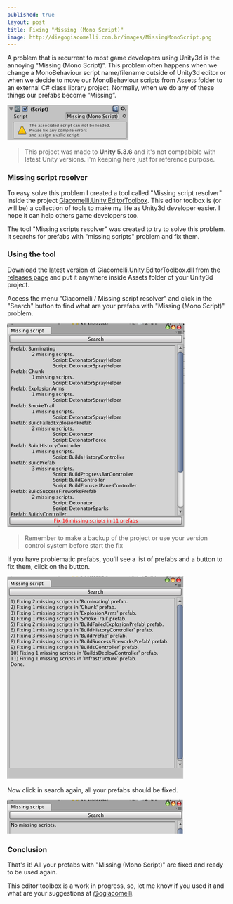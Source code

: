 ```yaml
---
published: true
layout: post
title: Fixing "Missing (Mono Script)"
image: http://diegogiacomelli.com.br/images/MissingMonoScript.png
---
```


A problem that is recurrent to most game developers using Unity3d is the annoying “Missing (Mono Script)”. This problem often happens when we change a MonoBehaviour script name/filename outside of Unity3d editor or when we decide to move our MonoBehaviour scripts from Assets folder to an external C# class library project. Normally, when we do any of these things our prefabs become “Missing”.

![](../images/MissingMonoScript.png)

> This project was made to **Unity 5.3.6** and it's not compabible with latest Unity versions. I'm keeping here just for reference purpose.

### Missing script resolver
To easy solve this problem I created a tool called "Missing script resolver" inside the project [Giacomelli.Unity.EditorToolbox](https://github.com/giacomelli/Giacomelli.Unity.EditorToolbox). This editor toolbox is (or will be) a collection of tools to make my life as Unity3d developer easier. I hope it can help others game developers too.

The tool "Missing scripts resolver" was created to try to solve this problem. It searchs for prefabs with "missing scripts" problem and fix them.

### Using the tool
Download the latest version of Giacomelli.Unity.EditorToolbox.dll from the [releases page](https://github.com/giacomelli/Giacomelli.Unity.EditorToolbox/releases) and put it anywhere inside Assets folder of your Unity3d project.

Access the menu "Giacomelli / Missing script resolver" and click in the "Search" button to find what are your prefabs with "Missing (Mono Script)" problem.

![](../images/MissingMonoScriptPrefabsToFix.png)

> Remember to make a backup of the project or use your version control system before start the fix

If you have problematic prefabs, you'll see a list of prefabs and a button to  fix them, click on the button.

![](../images/MissingMonoScriptPrefabsFixed.png)

Now click in search again, all your prefabs should be fixed.

![](../images/MissingMonoScriptNoMissing.png)


### Conclusion
That's it! All your prefabs with "Missing (Mono Script)" are fixed and ready to be used again.

This editor toolbox is a work in progress, so, let me know if you used it and what are your suggestions at [@ogiacomelli](http://twitter.com/ogiacomelli).